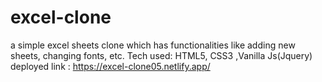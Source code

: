 # excel-clone
a simple excel sheets clone which has functionalities like adding new sheets, changing fonts, etc.
Tech used: HTML5, CSS3 ,Vanilla Js(Jquery)
deployed link : https://excel-clone05.netlify.app/
